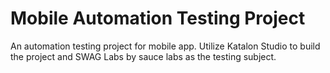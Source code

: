 # Mobile Automation Testing Project 
An automation testing project for mobile app. Utilize Katalon Studio to build the project and SWAG Labs by sauce labs as the testing subject.
